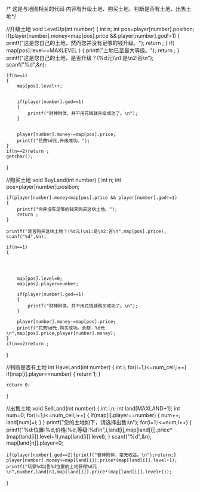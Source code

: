 /*
这是与地图相关的代码
内容有升级土地、购买土地、判断是否有土地、出售土地*/

//升级土地
void LevelUp(int number)
{
	int n;
	int pos=player[number].position;
	if(player[number].money<map[pos].price && player[number].god!=1)
	{
		printf("这是您自己的土地，然而您并没有足够的钱升级。");
		return ;
	}
	if( map[pos].level==MAXLEVEL )
	{
		printf("土地已至最大等级。");
		return ;
	}
	printf("这是您自己的土地，是否升级？(%d元)\n1:是\n2:否\n");
	scanf("%d",&n);

	if(n==1)
	{
		map[pos].level++;


		if(player[number].god==1)
		{
			printf("财神附体，并不用花钱就升级成功了。\n");
		}


		player[number].money-=map[pos].price;
		printf("花费%d元,升级成功。");
	}
	if(n==2)return ;
	getchar();
}

//购买土地
void BuyLand(int number)
{
	int n;
	int pos=player[number].position;
	
	
	if(player[number].money<map[pos].price && player[number].god!=1)
	{
		printf("你并没有足够的钱来购买这块土地。");
		return ;
	}
	
	printf("是否购买这块土地？(%d元)\n1:是\n2:否\n",map[pos].price);
	scanf("%d",&n);
	
	if(n==1)
	{
		
			
		

		map[pos].level=0;
		map[pos].player=number;

		if(player[number].god==1)
		{
			printf("财神附体，并不用花钱就购买成功了。\n");
		}

		player[number].money-=map[pos].price;
		printf("花费%d元,购买成功。余额：%d元\n",map[pos].price,player[number].money);
	}
	if(n==2)return ;
}




//判断是否有土地
int HaveLand(int number)
{
	int i;
	for(i=1;i<=num_cell;i++)
		if(map[i].player==number)
		{
			return 1;
		}
	
	return 0;
}


//出售土地
void SellLand(int number)
{
	int i,n;
	int land[MAXLAND+1];
	int num=0;
	for(i=1;i<=num_cell;i++)
	{
		if(map[i].player==number)
		{
			num++;
			land[num]=i;
		}
	}
	printf("您的土地如下，请选择出售:\n");
	for(i=1;i<=num;i++)
	{
		printf("%d:位置:%d,价格:%d,等级:%d\n",i,land[i],map[land[i]].price*(map[land[i]].level+1),map[land[i]].level);
	}
	scanf("%d",&n);
	map[land[n]].player=0;
	
	if(player[number].god==2){printf("衰神附体，毫无收益。\n");return;}
	player[number].money+=map[land[i]].price*(map[land[i]].level+1);
	printf("玩家%d出售%d位置的土地获得%d元\n",number,land[n],map[land[i]].price*(map[land[i]].level+1));
}

